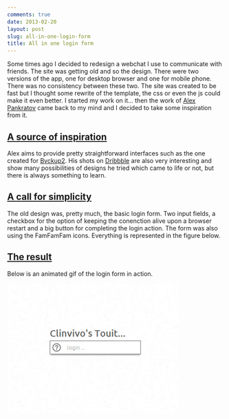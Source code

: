 ```yaml
---
comments: true
date: 2013-02-20
layout: post
slug: all-in-one-login-form
title: All in one login form
---
```



Some times ago I decided to redesign a webchat I use to communicate with friends. The site was getting old and so the design. There were two versions of the app, one for desktop browser and one for mobile phone. There was no consistency between these two. The site was created to be fast but I thought some rewrite of the template, the css or even the js could make it even better. I started my work on it... then the work of [Alex Pankratov](http://swappedcc.com/) came back to my mind and I decided to take some inspiration from it.
<a name="inspiration" href="#inspiration"><h2>A source of inspiration</h2></a>
Alex aims to provide pretty straightforward interfaces such as the one created for [Bvckup2](http://bvckup2.com/). His shots on [Dribbble](http://dribbble.com/apankrat) are also very interesting and show many possibilities of designs he tried which came to life or not, but there is always something to learn.
<a name="simplicity" href="#simplicity"><h2>A call for simplicity</h2></a>
The old design was, pretty much, the basic login form. Two input fields, a checkbox for the option of keeping the conenction alive upon a browser restart and a big button for completing the login action. The form was also using the FamFamFam icons. Everything is represented in the figure below.
<a name="simplicity" href="#result"><h2>The result</h2></a>
Below is an animated gif of the login form in action.

<div class="gif-player">
	<img class="gif-still" src="/img/posts/2013-02-20-login-form_initial-state.jpg">
	<img class="gif-movie"	gif="/img/posts/2013-02-20-login-form_animated.gif">
	<div class="gif-ctrl"></div>
</div>